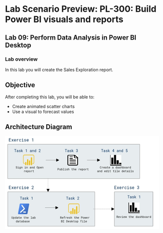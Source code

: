 # Lab Scenario Preview: PL-300: Build Power BI visuals and reports

## Lab 09: Perform Data Analysis in Power BI Desktop

### Lab overview

In this lab you will create the Sales Exploration report.

## Objective
  
After completing this lab, you will be able to:

- Create animated scatter charts
- Use a visual to forecast values

## Architecture Diagram

  ![](media/Mod9.png)
